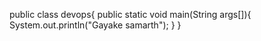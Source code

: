public class devops{
public static void main(String args[]){
System.out.println("Gayake samarth");
}
}
